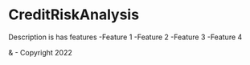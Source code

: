 # CreditRiskAnalysis
Description is has features
-Feature 1
-Feature 2
-Feature 3
-Feature 4

& - Copyright 2022
